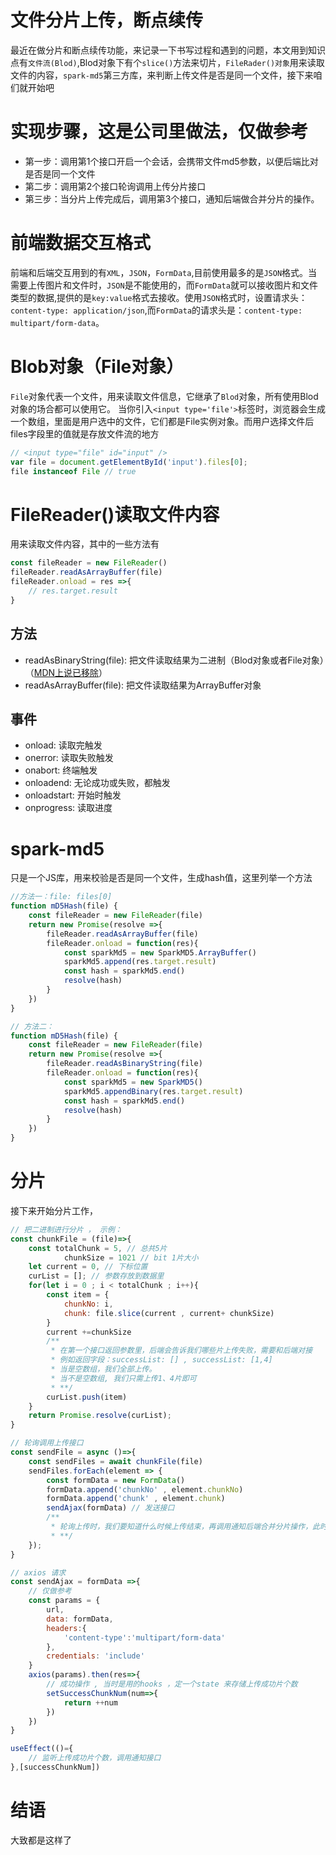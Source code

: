 # 文件分片上传，断点续传
最近在做分片和断点续传功能，来记录一下书写过程和遇到的问题，本文用到知识点有`文件流(Blod)`,Blod对象下有个`slice()`方法来切片，`FileRader()对象`用来读取文件的内容，`spark-md5`第三方库，来判断上传文件是否是同一个文件，接下来咱们就开始吧
# 实现步骤，这是公司里做法，仅做参考
-   第一步：调用第1个接口开启一个会话，会携带文件md5参数，以便后端比对是否是同一个文件
-   第二步：调用第2个接口轮询调用上传分片接口
-   第三步：当分片上传完成后，调用第3个接口，通知后端做合并分片的操作。
# 前端数据交互格式
前端和后端交互用到的有`XML`，`JSON`，`FormData`,目前使用最多的是`JSON`格式。当需要上传图片和文件时，`JSON`是不能使用的，而`FormData`就可以接收图片和文件类型的数据,提供的是`key:value`格式去接收。使用`JSON`格式时，设置请求头：`content-type: application/json`,而`FormData`的请求头是：`content-type: multipart/form-data`。
# Blob对象（File对象）
`File`对象代表一个文件，用来读取文件信息，它继承了`Blod`对象，所有使用Blod对象的场合都可以使用它。
当你引入`<input type='file'>`标签时，浏览器会生成一个数组，里面是用户选中的文件，它们都是File实例对象。而用户选择文件后files字段里的值就是存放文件流的地方
```JavaScript
// <input type="file" id="input" />
var file = document.getElementById('input').files[0];
file instanceof File // true
```
# FileReader()读取文件内容
用来读取文件内容，其中的一些方法有
```JavaScript
const fileReader = new FileReader()
fileReader.readAsArrayBuffer(file)
fileReader.onload = res =>{
    // res.target.result
}
```
## 方法
- readAsBinaryString(file): 把文件读取结果为二进制（Blod对象或者File对象）（[MDN上说已移除](https://developer.mozilla.org/zh-CN/docs/Web/API/FileReader/readAsBinaryString)）
- readAsArrayBuffer(file): 把文件读取结果为ArrayBuffer对象

## 事件
- onload: 读取完触发
- onerror: 读取失败触发
- onabort: 终端触发
- onloadend: 无论成功或失败，都触发
- onloadstart: 开始时触发
- onprogress: 读取进度
# spark-md5
只是一个JS库，用来校验是否是同一个文件，生成hash值，这里列举一个方法
```JavaScript
//方法一：file: files[0]
function mD5Hash(file) {
    const fileReader = new FileReader(file)
    return new Promise(resolve =>{
        fileReader.readAsArrayBuffer(file)
        fileReader.onload = function(res){
            const sparkMd5 = new SparkMD5.ArrayBuffer()
            sparkMd5.append(res.target.result)
            const hash = sparkMd5.end()
            resolve(hash)
        }
    })
}

// 方法二：
function mD5Hash(file) {
    const fileReader = new FileReader(file)
    return new Promise(resolve =>{
        fileReader.readAsBinaryString(file)
        fileReader.onload = function(res){
            const sparkMd5 = new SparkMD5()
            sparkMd5.appendBinary(res.target.result)
            const hash = sparkMd5.end()
            resolve(hash)
        }
    })
}
```
# 分片
接下来开始分片工作，
```JavaScript
// 把二进制进行分片 ， 示例：
const chunkFile = (file)=>{
    const totalChunk = 5, // 总共5片
            chunkSize = 1021 // bit 1片大小
    let current = 0, // 下标位置
    curList = []; // 参数存放到数据里
    for(let i = 0 ; i < totalChunk ; i++){
        const item = {
            chunkNo: i,
            chunk: file.slice(current , current+ chunkSize)
        }
        current +=chunkSize
        /**
         * 在第一个接口返回参数里，后端会告诉我们哪些片上传失败，需要和后端对接
         * 例如返回字段：successList: [] , successList: [1,4]
         * 当是空数组，我们全部上传。
         * 当不是空数组, 我们只需上传1、4片即可
         * **/
        curList.push(item)
    }
    return Promise.resolve(curList);
}

// 轮询调用上传接口
const sendFile = async ()=>{
    const sendFiles = await chunkFile(file)
    sendFiles.forEach(element => {
        const formData = new FormData()
        formData.append('chunkNo' , element.chunkNo)
        formData.append('chunk' , element.chunk)
        sendAjax(formData) // 发送接口
        /**
         * 轮询上传时，我们要知道什么时候上传结束，再调用通知后端合并分片操作，此时定义一个变量，当变量和totakChunk相等时，表明全都上传成功了
         * **/ 
    });
}

// axios 请求
const sendAjax = formData =>{
    // 仅做参考
    const params = {
        url,
        data: formData,
        headers:{
            'content-type':'multipart/form-data'
        },
        credentials: 'include'
    }
    axios(params).then(res=>{
        // 成功操作 , 当时是用的hooks ，定一个state 来存储上传成功片个数
        setSuccessChunkNum(num=>{
            return ++num
        })
    })
}

useEffect(()={
    // 监听上传成功片个数，调用通知接口
},[successChunkNum])

```
# 结语
大致都是这样了